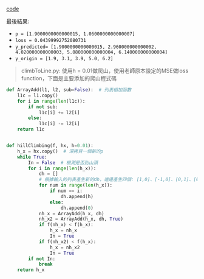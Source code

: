 [code](climbToLine.py)

最後結果: 

* `p = [1.9000000000000015, 1.0600000000000007]`
* `loss = 0.04399992752080731 `
* `y_predicted= [1.9000000000000015, 2.960000000000002, 4.020000000000003, 5.080000000000004, 6.140000000000004]`
* `y_origin = [1.9, 3.1, 3.9, 5.0, 6.2]`

> climbToLine.py: 使用h = 0.01做爬山，使用老師原本設定的MSE做loss function，下面是主要添加的爬山程式碼

```python
def ArrayAdd(l1, l2, sub=False):  # 列表相加函數
    l1c = l1.copy()
    for i in range(len(l1c)):
        if not sub:
            l1c[i] += l2[i]
        else:
            l1c[i] -= l2[i]
    return l1c


def hillClimbing(f, hx, h=0.01):
    h_x = hx.copy()  # 深拷貝一個新的p
    while True:
        In = False  # 檢測是否到山頂
        for i in range(len(h_x)):  
            dh = []
            # 根據輸入的列表產生新的dh，這邊產生四個: [1,0]、[-1,0]、[0,1]、[0,-1]
            for num in range(len(h_x)):  
                if num == i:
                    dh.append(h)
                else:
                    dh.append(0)
            nh_x = ArrayAdd(h_x, dh)
            nh_x2 = ArrayAdd(h_x, dh, True)
            if f(nh_x) < f(h_x):
                h_x = nh_x
                In = True
            if f(nh_x2) < f(h_x):
                h_x = nh_x2
                In = True
        if not In:
            break
    return h_x
```

